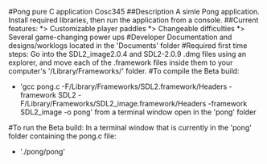 #Pong pure C application Cosc345
##Description
A simle Pong application. Install required libraries, then run the application from a console.
##Current features:
*> Customizable player paddles
*> Changeable difficulties
*> Several game-changing power ups
#Developer Documentation and designs/worklogs located in the 'Documents' folder
#Required first time steps:
Go into the SDL2_image2.0.4 and SDL2-2.0.9 .dmg files using an explorer, and move each of the .framework files inside them to your
computer's '/Library/Frameworks/' folder.
#To compile the Beta build:
* 'gcc pong.c -F/Library/Frameworks/SDL2.framework/Headers -framework SDL2 -F/Library/Frameworks/SDL2_image.framework/Headers -framework SDL2_image -o pong'
from a terminal window open in the 'pong' folder



#To run the Beta build:
In a terminal window that is currently in the 'pong' folder containing the pong.c file:
* './pong/pong'